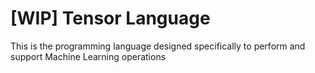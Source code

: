 # [WIP] Tensor Language

This is the programming language designed specifically to perform and support Machine Learning operations
